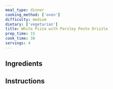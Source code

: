 ```yaml
---
meal_type: dinner
cooking_method: ['oven']
difficulty: medium
dietary: ['vegetarian']
title: White Pizza with Parsley Pesto Drizzle
prep_time: 15
cook_time: 30
servings: 4
---
```


## Ingredients

## Instructions
